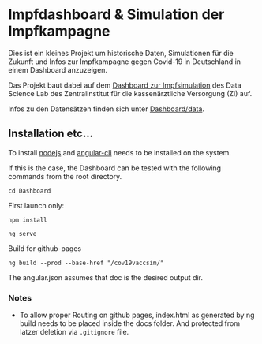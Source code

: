 # Impfdashboard & Simulation der Impfkampagne

Dies ist ein kleines Projekt um historische Daten, Simulationen für die Zukunft und Infos zur Impfkampagne gegen Covid-19 in Deutschland in einem Dashboard anzuzeigen.

Das Projekt baut dabei auf dem [Dashboard zur Impfsimulation](https://www.zidatasciencelab.de/cov19vaccsim/)
des Data Science Lab des Zentralinstitut für die kassenärztliche Versorgung (Zi) auf.

Infos zu den Datensätzen finden sich unter [Dashboard/data](Dashboard/data).



## Installation etc...

To install [nodejs](https://nodejs.org/en/download/) and [angular-cli](https://cli.angular.io/) needs to be installed on the system.

If this is the case, the Dashboard can be tested with the following commands from the root directory.

`cd Dashboard`

First launch only: 

`npm install`

`ng serve`

Build for github-pages

`ng build --prod --base-href "/cov19vaccsim/"`

The angular.json assumes that doc is the desired output dir.

### Notes

- To allow proper Routing on github pages, index.html as generated by ng build needs to be placed inside the docs folder. And protected from latzer deletion via `.gitignore` file.
